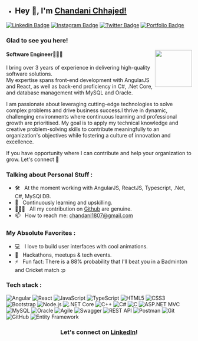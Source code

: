 - ## Hey 👋, I'm [Chandani Chhajed!](https://www.linkedin.com/in/chandani-vijaychhajed/)
  
[![Linkedin Badge](https://img.shields.io/badge/LinkedIn-0077B5?style=for-the-badge&logo=linkedin&logoColor=white)](https://www.linkedin.com/in/chandani-vijaychhajed/)
[![Instagram Badge](https://img.shields.io/badge/Instagram-E1306C?style=for-the-badge&logo=instagram&logoColor=white)](https://www.instagram.com/chandani_chhajed_surana/)
[![Twitter Badge](https://img.shields.io/badge/Twitter-1DA1F2?style=for-the-badge&logo=twitter&logoColor=white)](https://x.com/Chandani1807)
[![Portfolio Badge](https://img.shields.io/badge/Portfolio-a7208c?style=for-the-badge&logo=Portfolio&logoColor=white)](https://x.com/Chandani1807)



### Glad to see you here! 
<img align="right" width="100" alt="" src="assets/rzp.gif" />

#### Software Engineer👨🏻‍💻 <br>
I bring over 3 years of experience in delivering high-quality software solutions. <br> My expertise spans front-end development with AngularJS and React, as well as back-end proficiency in C#, .Net Core, and database management with MySQL and Oracle.

I am passionate about leveraging cutting-edge technologies to solve complex problems and drive business success.I thrive in dynamic, challenging environments where continuous learning and professional growth are prioritised. My goal is to apply my technical knowledge and creative problem-solving skills to contribute meaningfully to an organization's objectives while fostering a culture of innovation and excellence.

If you have opportunity where I can contribute and help your organization to grow. Let's connect 🚀

### Talking about Personal Stuff :

- 🛠 &nbsp; At the moment working with AngularJS, ReactJS, Typescript, .Net, C#, MySQl DB.
- 👀 &nbsp; Continuously learning and upskilling.
- 👨🏻‍💻 &nbsp; All my contribution on [Github](https://github.com/ChandaniChhajed96) are genuine.
- 📫 &nbsp; How to reach me: chandani1807@gmail.com

### My Absolute Favorites :

- 💻 &nbsp; I love to build user interfaces with cool animations.
- 🍕 &nbsp; Hackathons, meetups & tech events.
- ⚡ &nbsp; Fun fact: There is a 88% probability that I'll beat you in a Badminton and Cricket match :p

### Tech stack : <br />

![Angular](https://img.shields.io/badge/angular-%23DD0031.svg?style=for-the-badge&logo=angular&logoColor=white)
![React](https://img.shields.io/badge/react-%2320232a.svg?style=for-the-badge&logo=react&logoColor=%2361DAFB)
![JavaScript](https://img.shields.io/badge/javascript-%23323330.svg?style=for-the-badge&logo=javascript&logoColor=%23F7DF1E)
![TypeScript](https://img.shields.io/badge/typescript-%23007ACC.svg?style=for-the-badge&logo=typescript&logoColor=white)
![HTML5](https://img.shields.io/badge/html5-%23E34F26.svg?style=for-the-badge&logo=html5&logoColor=white)
![CSS3](https://img.shields.io/badge/css3-%231572B6.svg?style=for-the-badge&logo=css3&logoColor=white)
![Bootstrap](https://img.shields.io/badge/bootstrap-%23563D7C.svg?style=for-the-badge&logo=bootstrap&logoColor=white)
![Node.js](https://img.shields.io/badge/node.js-%2343853D.svg?style=for-the-badge&logo=node-dot-js&logoColor=white)
![.NET Core](https://img.shields.io/badge/.NET_Core-%23512BD4.svg?style=for-the-badge&logo=dotnet&logoColor=white)
![C++](https://img.shields.io/badge/c++-%2300599C.svg?style=for-the-badge&logo=c%2B%2B&logoColor=white)
![C#](https://img.shields.io/badge/c%23-%23239120.svg?style=for-the-badge&logo=c-sharp&logoColor=white)
![C](https://img.shields.io/badge/c-%2300599C.svg?style=for-the-badge&logo=c&logoColor=white)
![ASP.NET MVC](https://img.shields.io/badge/asp.net%20mvc-%235C2D91.svg?style=for-the-badge&logo=dot-net&logoColor=white)
![MySQL](https://img.shields.io/badge/mysql-%234479A1.svg?style=for-the-badge&logo=mysql&logoColor=white)
![Oracle](https://img.shields.io/badge/oracle-%23F00000.svg?style=for-the-badge&logo=oracle&logoColor=white)
![Agile](https://img.shields.io/badge/agile-%2300C7B7.svg?style=for-the-badge&logo=agile&logoColor=white)
![Swagger](https://img.shields.io/badge/swagger-%2385EA2D.svg?style=for-the-badge&logo=swagger&logoColor=black)
![REST API](https://img.shields.io/badge/rest%20api-%23000000.svg?style=for-the-badge&logo=rest-api&logoColor=white)
![Postman](https://img.shields.io/badge/postman-%23FF6C37.svg?style=for-the-badge&logo=postman&logoColor=white)
![Git](https://img.shields.io/badge/git-%23F05033.svg?style=for-the-badge&logo=git&logoColor=white)
![GitHub](https://img.shields.io/badge/github-%23121011.svg?style=for-the-badge&logo=github&logoColor=white)
![Entity Framework](https://img.shields.io/badge/Entity%20Framework-%237A57D1.svg?style=for-the-badge&logo=.net&logoColor=white)

  
  
<div align="center">

### Let's connect on [LinkedIn](https://www.linkedin.com/in/chandani-vijaychhajed/)!

</div>

<!---
ChandaniChhajed96/ChandaniChhajed96 is a ✨ special ✨ repository because its `README.md` (this file) appears on your GitHub profile.
You can click the Preview link to take a look at your changes.
--->
